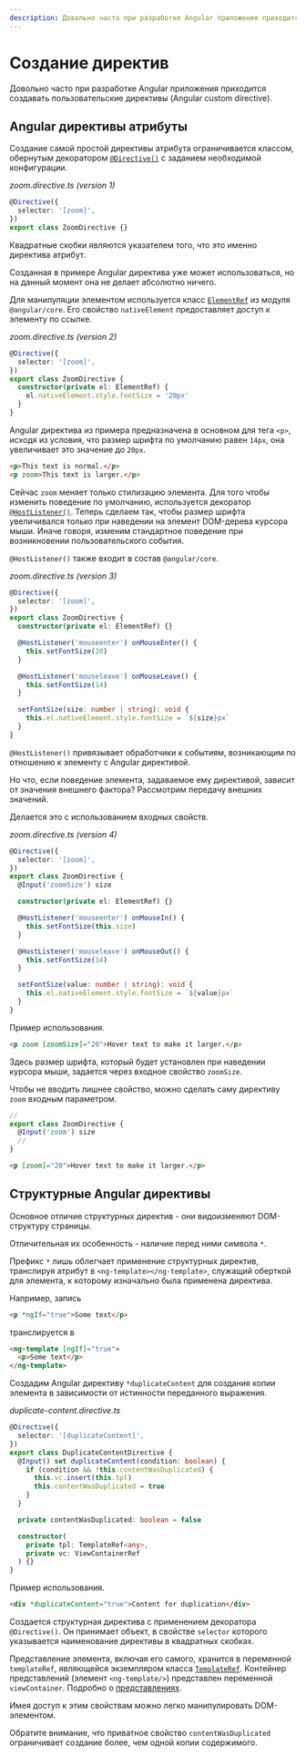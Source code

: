 ```yaml
---
description: Довольно часто при разработке Angular приложения приходится создавать пользовательские директивы (Angular custom directive)
---
```


# Создание директив

Довольно часто при разработке Angular приложения приходится создавать пользовательские директивы (Angular custom directive).

## Angular директивы атрибуты

Создание самой простой директивы атрибута ограничивается классом, обернутым декоратором [`@Directive()`](https://angular.io/api/core/Directive) с заданием необходимой конфигурации.

_zoom.directive.ts (version 1)_

```ts
@Directive({
  selector: '[zoom]',
})
export class ZoomDirective {}
```

Квадратные скобки являются указателем того, что это именно директива атрибут.

Созданная в примере Angular директива уже может использоваться, но на данный момент она не делает абсолютно ничего.

Для манипуляции элементом используется класс [`ElementRef`](https://angular.io/api/core/ElementRef) из модуля `@angular/core`. Его свойство `nativeElement` предоставляет доступ к элементу по ссылке.

_zoom.directive.ts (version 2)_

```ts
@Directive({
  selector: '[zoom]',
})
export class ZoomDirective {
  constructor(private el: ElementRef) {
    el.nativeElement.style.fontSize = '20px'
  }
}
```

Angular директива из примера предназначена в основном для тега `<p>`, исходя из условия, что размер шрифта по умолчанию равен `14px`, она увеличивает это значение до `20px`.

```html
<p>This text is normal.</p>
<p zoom>This text is larger.</p>
```

Сейчас `zoom` меняет только стилизацию элемента. Для того чтобы изменить поведение по умолчанию, используется декоратор [`@HostListener()`](https://angular.io/api/core/HostListener). Теперь сделаем так, чтобы размер шрифта увеличивался только при наведении на элемент DOM-дерева курсора мыши. Иначе говоря, изменим стандартное поведение при возникновении пользовательского события.

`@HostListener()` также входит в состав `@angular/core`.

_zoom.directive.ts (version 3)_

```ts
@Directive({
  selector: '[zoom]',
})
export class ZoomDirective {
  constructor(private el: ElementRef) {}

  @HostListener('mouseenter') onMouseEnter() {
    this.setFontSize(20)
  }

  @HostListener('mouseleave') onMouseLeave() {
    this.setFontSize(14)
  }

  setFontSize(size: number | string): void {
    this.el.nativeElement.style.fontSize = `${size}px`
  }
}
```

`@HostListener()` привязывает обработчики к событиям, возникающим по отношению к элементу с Angular директивой.

Но что, если поведение элемента, задаваемое ему директивой, зависит от значения внешнего фактора? Рассмотрим передачу внешних значений.

Делается это с использованием входных свойств.

_zoom.directive.ts (version 4)_

```ts
@Directive({
  selector: '[zoom]',
})
export class ZoomDirective {
  @Input('zoomSize') size

  constructor(private el: ElementRef) {}

  @HostListener('mouseenter') onMouseIn() {
    this.setFontSize(this.size)
  }

  @HostListener('mouseleave') onMouseOut() {
    this.setFontSize(14)
  }

  setFontSize(value: number | string): void {
    this.el.nativeElement.style.fontSize = `${value}px`
  }
}
```

Пример использования.

```html
<p zoom [zoomSize]="20">Hover text to make it larger.</p>
```

Здесь размер шрифта, который будет установлен при наведении курсора мыши, задается через входное свойство `zoomSize`.

Чтобы не вводить лишнее свойство, можно сделать саму директиву `zoom` входным параметром.

```ts
//
export class ZoomDirective {
  @Input('zoom') size
  //
}
```

```html
<p [zoom]="20">Hover text to make it larger.</p>
```

## Структурные Angular директивы

Основное отличие структурных директив - они видоизменяют DOM-структуру страницы.

Отличительная их особенность - наличие перед ними символа `*`.

Префикс `*` лишь облегчает применение структурных директив, транслируя атрибут в `<ng-template></ng-template>`, служащий оберткой для элемента, к которому изначально была применена директива.

Например, запись

```html
<p *ngIf="true">Some text</p>
```

транслируется в

```html
<ng-template [ngIf]="true">
  <p>Some text</p>
</ng-template>
```

Создадим Angular директиву `*duplicateContent` для создания копии элемента в зависимости от истинности переданного выражения.

_duplicate-content.directive.ts_

```ts
@Directive({
  selector: '[duplicateContent]',
})
export class DuplicateContentDirective {
  @Input() set duplicateContent(condition: boolean) {
    if (condition && !this.contentWasDuplicated) {
      this.vc.insert(this.tpl)
      this.contentWasDuplicated = true
    }
  }

  private contentWasDuplicated: boolean = false

  constructor(
    private tpl: TemplateRef<any>,
    private vc: ViewContainerRef
  ) {}
}
```

Пример использования.

```html
<div *duplicateContent="true">Content for duplication</div>
```

Создается структурная директива с применением декоратора `@Directive()`. Он принимает объект, в свойстве `selector` которого указывается наименование директивы в квадратных скобках.

Представление элемента, включая его самого, хранится в переменной `templateRef`, являющейся экземпляром класса [`TemplateRef`](https://angular.io/api/core/TemplateRef). Контейнер представлений (элемент `<ng-template/>`) представлен переменной `viewContainer`. Подробно о [представлениях](angular-view.md).

Имея доступ к этим свойствам можно легко манипулировать DOM-элементом.

Обратите внимание, что приватное свойство `contentWasDuplicated` ограничивает создание более, чем одной копии содержимого.
